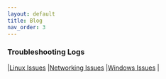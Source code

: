 ```yaml
---
layout: default
title: Blog
nav_order: 3
---
```


### Troubleshooting Logs

\|[Linux Issues](linux-issues/index.md)
\|[Networking Issues](networking-issues/index.md)
\|[Windows Issues](windows-issues/index.md)
\|